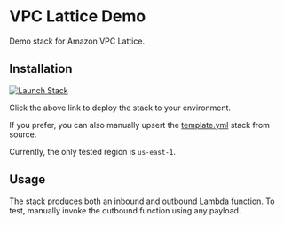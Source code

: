 # VPC Lattice Demo

Demo stack for Amazon VPC Lattice.

## Installation

[![Launch Stack](https://cdn.rawgit.com/buildkite/cloudformation-launch-stack-button-svg/master/launch-stack.svg)](https://console.aws.amazon.com/cloudformation/home?region=us-east-1#/stacks/new?stackName=vpclatticedemo&templateURL=https://s3.amazonaws.com/ianmckay-us-east-1/vpclatticedemo/template.yaml)

Click the above link to deploy the stack to your environment.

If you prefer, you can also manually upsert the [template.yml](https://github.com/iann0036/vpc-lattice-demo/blob/master/template.yaml) stack from source.

Currently, the only tested region is `us-east-1`.

## Usage

The stack produces both an inbound and outbound Lambda function. To test, manually invoke the outbound function using any payload.
